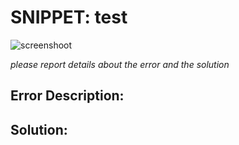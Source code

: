 # SNIPPET: test

![screenshoot](./ss.png)

*please report details about the error and the solution*

## Error Description:

## Solution:
